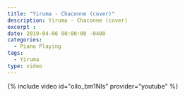 ```yaml
---
title: "Yiruma - Chaconne (cover)"
description: Yiruma - Chaconne (cover)
excerpt : 
date: 2019-04-06 00:00:00 -0400
categories:
  - Piano Playing
tags:
  - Yiruma
type: video
---
```


{% include video id="oiIo_bm1NIs" provider="youtube" %}